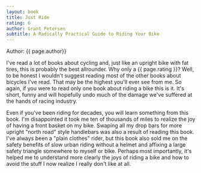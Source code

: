 ```yaml
---
layout: book
title: Just Ride
rating: 6
author: Grant Petersen
subtitle: A Radically Practical Guide to Riding Your Bike
---
```


Author: {{ page.author}}

I've read a lot of books about cycling and, just like an upright bike with fat tires, this is probably the best allrounder.  Why only a {{ page.rating }}?  Well, to be honest I wouldn't suggest reading most of the other books about bicycles I've read.  That may be the highest you'll ever see from me.  So again, if you were to read only one book about riding a bike this is it.  It's short, funny and will hopefully undo much of the damage we've suffered at the hands of racing industry.

Even if you've been riding for decades, you will learn something from this book.  I'm disappointed it took me ten of thousands of miles to realize the joy of having a front basket on my bike.  Swaping all my drop bars for more upright "north road" style handlebars was also a result of reading this book.  I've always been a "plain clothes" rider, but this book also sold me on the safety benefits of slow urban riding without a helmet and affixing a large safety triangle somewhere to myself or bike.  Perhaps most importantly, it's helped me to understand more clearly the joys of riding a bike and how to avoid the stuff I now realize I really don't like at all.
